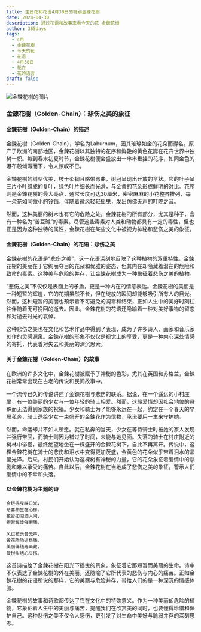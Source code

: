 ```yaml
---
title: 生日花和花语4月30日的特别金鍊花樹
date: 2024-04-30
description: 通过花语和故事来看今天的花 金鍊花樹
author: 365days
tags:
  - 4月
  - 金鍊花樹
  - 今天的花
  - 花语
  - 4月30日
  - 花卉
  - 花的语言
draft: false
---
```


![金鍊花樹的图片](https://cdn.pixabay.com/photo/2022/01/03/18/41/weeping-golden-chain-6913355_1280.jpg#center#center)


### 金鍊花樹（Golden-Chain）：悲伤之美的象征

#### 金鍊花樹（Golden-Chain）的描述

金鍊花樹（Golden-Chain），学名为Laburnum，因其璀璨如金的花朵而得名。原产于欧洲的南部地区，金鍊花樹以其独特的花序和鲜艳的黄色花瓣在花卉世界中独树一帜。每到春末初夏时节，金鍊花樹便会盛放出一串串垂挂的花序，如同金色的瀑布般倾泻而下，令人惊叹不已。

金鍊花樹的树型优美，枝干柔韧且略带弯曲，树冠呈现出开放的伞状。它的叶子呈三片小叶组成的复叶，绿色叶片细长而光滑，与金黄的花朵形成鲜明的对比。花序则是金鍊花樹的最大亮点，通常长度可达30厘米，密密麻麻的小花整齐排列，每一朵花如同微小的铃铛，伴随着微风轻轻摇曳，发出仿佛无声的叮咚之音。

然而，这种美丽的树木也有它的危险之处。金鍊花樹的所有部分，尤其是种子，含有一种名为“苦豆碱”的毒素。尽管这些毒素对人类和动物都具有一定的毒性，但也正是因为这种独特的属性，金鍊花樹在某些文化中被视为神秘和悲伤之美的象征。

#### 金鍊花樹（Golden-Chain）的花语：悲伤之美

金鍊花樹的花语是“悲伤之美”，这一花语深刻地反映了这种植物的双重特性。金鍊花樹的美丽在于它绚丽夺目的花朵和优雅的姿态，但其内在却隐藏着潜在的危险和致命的毒素。这种美与危险的并存，让金鍊花樹成为一种象征着悲伤之美的植物。

“悲伤之美”不仅仅是表面上的矛盾，更是一种内在的情感表达。金鍊花樹的美丽是一种短暂的辉煌，它的花期虽然不长，但在绽放的瞬间却能够吸引所有人的目光。然而，这种短暂的美丽也预示着不可避免的凋零和结束，正如人生中的美好时刻往往伴随着无可挽回的逝去。因此，金鍊花樹的花语还隐喻着一种对美好事物的留恋和对逝去时光的哀悼。

这种悲伤之美也在文化和艺术作品中得到了表现，成为了许多诗人、画家和音乐家创作的灵感源泉。金鍊花樹的形象不仅仅是视觉上的享受，更是一种内心深处情感的寄托，代表着对失去和美丽的深沉思索。

#### 关于金鍊花樹（Golden-Chain）的故事

在欧洲的许多文化中，金鍊花樹被赋予了神秘的色彩，尤其在英国和苏格兰，金鍊花樹常常出现在古老的传说和民间故事中。

一个流传已久的传说讲述了金鍊花樹与悲伤的联系。据说，在一个遥远的小村庄里，有一位美丽的少女与一位年轻的骑士相爱。然而，这段爱情却因社会地位的悬殊而无法得到家族的祝福。少女和骑士为了能够永远在一起，约定在一个春天的早晨私奔，骑士送给少女一束盛开的金鍊花作为信物，承诺要用一生来守护她。

然而，命运却并不如人所愿。就在私奔的当天，少女在等待骑士时被她的家人发现并强行带回，而骑士则因为错过了时间，未能与她见面。失落的骑士在村庄附近的树林中徘徊，最终绝望地坐在一棵盛开的金鍊花树下，自此不再离开。传说中，这棵金鍊花树在骑士的悲伤和泪水中变得更加茂盛，金黄色的花朵似乎带着泪水的晶莹光泽。后来，村民们开始认为这棵树有神秘的力量，它的花朵象征着爱情中的悲剧和难以承受的痛苦。自此以后，金鍊花樹在当地成了悲伤之美的象征，警示人们爱情中的不幸和失落。

#### 以金鍊花樹为主题的诗

	金链摇曳映日光，  
	悲喜相生在心房。  
	花影如泪洒人间，  
	短暂辉煌催断肠。
	
	风过枝头音无声，  
	黄花隐隐述愁肠。  
	美丽伴随毒素藏，  
	爱恨纠结心头伤。

这首诗描绘了金鍊花樹在阳光下摇曳的景象，象征着它那短暂而美丽的生命。诗中不仅表达了金鍊花樹的外在美丽，还隐喻了它所代表的悲伤与内心的痛苦。正如金鍊花樹的花语所说的那样，它的美丽与危险并存，带给人们的是一种深沉的情感体验。

金鍊花樹的故事和诗歌都传达了它在文化中的特殊意义。作为一种美丽却危险的植物，它象征着人生中的美丽与痛苦，提醒我们在欣赏美的同时，也要懂得珍惜和保护自己。这种悲伤之美不仅令人感伤，更引发了对生命中美好与脆弱并存的深刻思考。